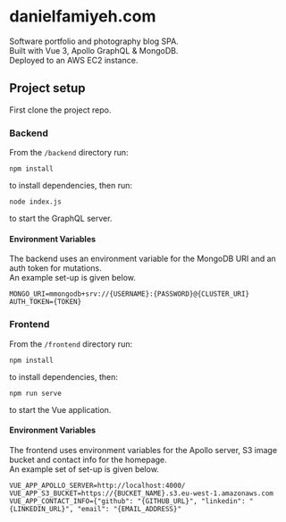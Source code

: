 # danielfamiyeh.com

Software portfolio and photography blog SPA.<br/>
Built with Vue 3, Apollo GraphQL & MongoDB.<br/>Deployed to an AWS EC2 instance.

## Project setup

First clone the project repo.

### Backend

From the `/backend` directory run:

```
npm install
```

to install dependencies, then run:

```
node index.js
```

to start the GraphQL server.

#### Environment Variables

The backend uses an environment variable for the MongoDB URI and an auth token for mutations.
<br/>An example set-up is given below.

```
MONGO_URI=mmongodb+srv://{USERNAME}:{PASSWORD}@{CLUSTER_URI}
AUTH_TOKEN={TOKEN}
```

### Frontend

From the `/frontend` directory run:

```
npm install
```

to install dependencies, then:

```
npm run serve
```

to start the Vue application.

#### Environment Variables

The frontend uses environment variables for the Apollo server, S3 image bucket and contact info for the homepage.
<br/>
An example set of set-up is given below.

```
VUE_APP_APOLLO_SERVER=http://localhost:4000/
VUE_APP_S3_BUCKET=https://{BUCKET_NAME}.s3.eu-west-1.amazonaws.com
VUE_APP_CONTACT_INFO={"github": "{GITHUB_URL}", "linkedin": "{LINKEDIN_URL}", "email": "{EMAIL_ADDRESS}"
```
